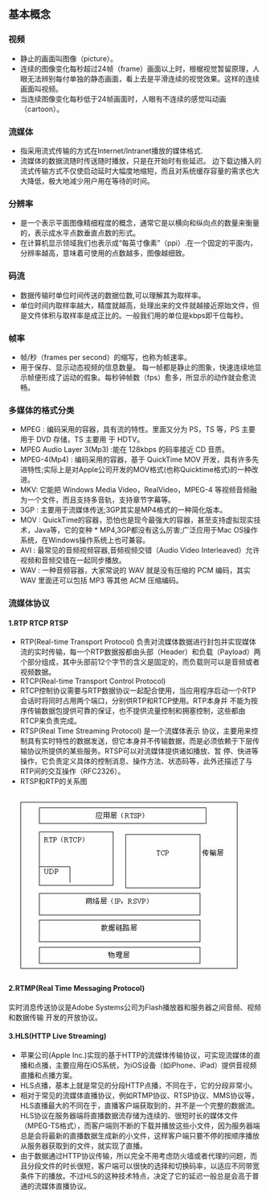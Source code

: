 ## 基本概念
### 视频
* 静止的画面叫图像（picture）。
* 连续的图像变化每秒超过24帧（frame）画面以上时，根椐视觉暂留原理，人眼无法辨别每付单独的静态画面，看上去是平滑连续的视觉效果。这样的连续画面叫视频。
* 当连续图像变化每秒低于24帧画面时，人眼有不连续的感觉叫动画（cartoon）。

### 流媒体
* 指采用流式传输的方式在Internet/Intranet播放的媒体格式.
* 流媒体的数据流随时传送随时播放，只是在开始时有些延迟。 边下载边播入的流式传输方式不仅使启动延时大幅度地缩短，而且对系统缓存容量的需求也大大降低，极大地减少用户用在等待的时间。

### 分辨率
* 是一个表示平面图像精细程度的概念，通常它是以横向和纵向点的数量来衡量的，表示成水平点数垂直点数的形式。
* 在计算机显示领域我们也表示成“每英寸像素”（ppi）.在一个固定的平面内，分辨率越高，意味着可使用的点数越多，图像越细致。

### 码流
* 数据传输时单位时间传送的数据位数,可以理解其为取样率。
* 单位时间内取样率越大，精度就越高，处理出来的文件就越接近原始文件，但是文件体积与取样率是成正比的。一般我们用的单位是kbps即千位每秒。

### 帧率
* 帧/秒（frames per second）的缩写，也称为帧速率。
* 用于保存、显示动态视频的信息数量。 每一帧都是静止的图象，快速连续地显示帧便形成了运动的假象。每秒钟帧数（fps）愈多，所显示的动作就会愈流畅。

### 多媒体的格式分类
* MPEG : 编码采用的容器，具有流的特性。里面又分为 PS，TS 等，PS 主要用于 DVD 存储，TS 主要用 于 HDTV。
* MPEG Audio Layer 3(Mp3) :能在 128kbps 的码率接近 CD 音质。
* MPEG-4(Mp4) : 编码采用的容器，基于 QuickTime MOV 开发，具有许多先进特性;实际上是对Apple公司开发的MOV格式(也称Quicktime格式)的一种改进。
* MKV: 它能把 Windows Media Video，RealVideo，MPEG-4 等视频音频融为一个文件，而且支持多音轨，支持章节字幕等。
* 3GP : 主要用于流媒体传送;3GP其实是MP4格式的一种简化版本。
* MOV : QuickTime的容器，恐怕也是现今最强大的容器，甚至支持虚拟现实技术，Java等，它的变种 * MP4,3GP都没有这么厉害;广泛应用于Mac OS操作系统，在Windows操作系统上也可兼容。
* AVI : 最常见的音频视频容器,音频视频交错（Audio Video Interleaved）允许视频和音频交错在一起同步播放。
* WAV : 一种音频容器，大家常说的 WAV 就是没有压缩的 PCM 编码，其实 WAV 里面还可以包括 MP3 等其他 ACM 压缩编码。

### 流媒体协议
#### 1.RTP RTCP RTSP
* RTP(Real-time Transport Protocol) 
负责对流媒体数据进行封包并实现媒体流的实时传输，每一个RTP数据报都由头部（Header）和负载（Payload）两个部分组成，其中头部前12个字节的含义是固定的，而负载则可以是音频或者视频数据。
* RTCP(Real-time Transport Control Protocol)
* RTCP控制协议需要与RTP数据协议一起配合使用，当应用程序启动一个RTP会话时将同时占用两个端口，分别供RTP和RTCP使用。RTP本身并 不能为按序传输数据包提供可靠的保证，也不提供流量控制和拥塞控制，这些都由RTCP来负责完成。
* RTSP(Real Time Streaming Protocol)
是一个流媒体表示 协议，主要用来控制具有实时特性的数据发送，但它本身并不传输数据，而是必须依赖于下层传输协议所提供的某些服务。RTSP可以对流媒体提供诸如播放、暂 停、快进等操作，它负责定义具体的控制消息、操作方法、状态码等，此外还描述了与RTP间的交互操作（RFC2326）。
* RTSP和RTP的关系图
![](./1.png)

 
#### 2.RTMP(Real Time Messaging Protocol)
实时消息传送协议是Adobe Systems公司为Flash播放器和服务器之间音频、视频和数据传输 开发的开放协议。
#### 3.HLS(HTTP Live Streaming)
* 苹果公司(Apple Inc.)实现的基于HTTP的流媒体传输协议，可实现流媒体的直播和点播，主要应用在iOS系统，为iOS设备（如iPhone、iPad）提供音视频直播和点播方案。
* HLS点播，基本上就是常见的分段HTTP点播，不同在于，它的分段非常小。
* 相对于常见的流媒体直播协议，例如RTMP协议、RTSP协议、MMS协议等，HLS直播最大的不同在于，直播客户端获取到的，并不是一个完整的数据流。HLS协议在服务器端将直播数据流存储为连续的、很短时长的媒体文件（MPEG-TS格式），而客户端则不断的下载并播放这些小文件，因为服务器端总是会将最新的直播数据生成新的小文件，这样客户端只要不停的按顺序播放从服务器获取到的文件，就实现了直播。
* 由于数据通过HTTP协议传输，所以完全不用考虑防火墙或者代理的问题，而且分段文件的时长很短，客户端可以很快的选择和切换码率，以适应不同带宽条件下的播放。不过HLS的这种技术特点，决定了它的延迟一般总是会高于普通的流媒体直播协议。
